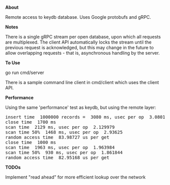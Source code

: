 **About**

Remote access to keydb database. Uses Google protobufs and gRPC.

**Notes**

There is a single gRPC stream per open database,
upon which all requests are multiplexed. The client API automatically locks the stream until the previous request is
acknowledged, but this may change in the future to allow overlapping requests - that is, asynchronous handling
by the server.

**To Use**

go run cmd/server

There is a sample command line client in cmd/client which uses the client API.

**Performance**

Using the same 'performance' test as keydb, but using the remote layer:

<pre>
insert time  1000000 records =  3080 ms, usec per op  3.08019
close time  1700 ms
scan time  2129 ms, usec per op  2.129979
scan time 50%  1468 ms, usec per op  2.93625
random access time  83.98727 us per get
close time  1000 ms
scan time  1963 ms, usec per op  1.963984
scan time 50%  930 ms, usec per op  1.861844
random access time  82.95168 us per get
</pre>

**TODOs**

Implement "read ahead" for more efficient lookup over the network

